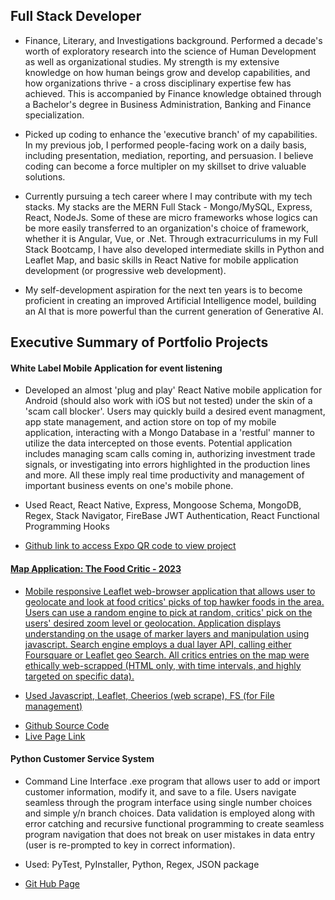 <h2>Full Stack Developer</h2>
<ul>
  <li>
    Finance, Literary, and Investigations background. Performed a decade's worth of exploratory research into the science of Human Development as well as organizational studies. My strength is my extensive knowledge on how human beings grow and develop capabilities, and how organizations thrive - a cross disciplinary expertise few has achieved. This is accompanied by Finance knowledge obtained through a Bachelor's degree in Business Administration, Banking and Finance specialization.
  </li>
  <p></p>
  <li>
    Picked up coding to enhance the 'executive branch' of my capabilities. In my previous job, I performed people-facing work on a daily basis, including presentation, mediation, reporting, and persuasion. I believe coding can become a force multipler on my skillset to drive valuable solutions.
  </li>
  <p></p>
  <li>
    Currently pursuing a tech career where I may contribute with my tech stacks. My stacks are the MERN Full Stack - Mongo/MySQL, Express, React, NodeJs. Some of these are micro frameworks whose logics can be more easily transferred to an organization's choice of framework, whether it is Angular, Vue, or .Net. Through extracurriculums in my Full Stack Bootcamp, I have also developed intermediate skills in Python and Leaflet Map, and basic skills in React Native for mobile application development (or progressive web development).
  </li>
  <p></p>
  <li>
    My self-development aspiration for the next ten years is to become proficient in creating an improved Artificial Intelligence model, building an AI that is more powerful than the current generation of Generative AI. 
  </li>
  <p></p>
</ul>
<h2> Executive Summary of Portfolio Projects </h2>
<h4> White Label Mobile Application for event listening </h4>

<ul>
  <li>
Developed an almost 'plug and play' React Native mobile application for Android (should also work with iOS but not tested) under the skin of a 'scam call blocker'. Users may quickly build a desired event managment, app state management, and action store on top of my mobile application, interacting with a Mongo Database in a 'restful' manner to utilize the data intercepted on those events. Potential application includes managing scam calls coming in, authorizing investment trade signals, or investigating into errors highlighted in the production lines and more. All these imply real time productivity and management of important business events on one's mobile phone.
  </li>
<p></p>
  <li>
  Used React, React Native, Express, Mongoose Schema, MongoDB, Regex, Stack Navigator, FireBase JWT Authentication, React Functional Programming Hooks
  </li>
<p></p>
  <li>
<a href="https://github.com/Kern000/projectTwoFrontEnd-ReactNative" /> Github link to access Expo QR code to view project
  </li>
</ul>
<p></p>

<h4> Map Application: The Food Critic - 2023 </h4>
<ul>
  <li>
  Mobile responsive Leaflet web-browser application that allows user to geolocate and look at food critics' picks of top hawker foods in the area. Users can use a random engine to pick at random, critics' pick on the users' desired zoom level or geolocation. Application displays understanding on the usage of marker layers and manipulation using javascript. Search engine employs a dual layer API, calling either Foursquare or Leaflet geo Search. All critics entries on the map were ethically web-scrapped (HTML only, with time intervals, and highly targeted on specific data).
</li>
<p></p>
  <li>
  Used Javascript, Leaflet, Cheerios (web scrape), FS (for File management)
</li>
<p></p>
  <li>
  <a href="https://github.com/Kern000/project-one"> Github Source Code </a>
</li>
  <li>
  <a href="https://kern000.github.io/"> Live Page Link </a>
</li>
<p></p>
</ul>

<h4> Python Customer Service System </h4>
<ul>
  <li>
  Command Line Interface .exe program that allows user to add or import customer information, modify it, and save to a file. Users navigate seamless through the program interface using single number choices and simple y/n branch choices. Data validation is employed along with error catching and recursive functional programming to create seamless program navigation that does not break on user mistakes in data entry (user is re-prompted to key in correct information).  
</li>
<p></p>
  <li>
  Used: PyTest, PyInstaller, Python, Regex, JSON package
</li>
<p></p>
  <li>
    <a href="https://github.com/Kern000/mini-python-customer-service-options"> Git Hub Page </a>
</li>
</ul>
